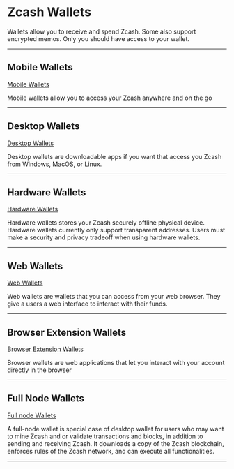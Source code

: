 [](https://i.imgur.com/n2bxxe1.jpg)

# Zcash Wallets

Wallets allow you to receive and spend Zcash. Some also support encrypted memos. Only you should have access to your wallet.

---

## Mobile Wallets

[Mobile Wallets](/site/Using_Zcash/Wallets/Mobile_Wallets)

<aside>
Mobile wallets allow you to access your Zcash anywhere and on the go

</aside>

---

## Desktop Wallets

[Desktop Wallets](/site/Using_Zcash/Wallets/Desktop_Wallets)

<aside>
Desktop wallets are downloadable apps if you want that access you Zcash from Windows, MacOS, or Linux.

</aside>

---

## Hardware Wallets

[Hardware Wallets](/site/Using_Zcash/Wallets/Hardware_Wallets)

<aside>
Hardware wallets stores your Zcash securely offline physical device. Hardware wallets currently only support transparent addresses. Users must make a security and privacy tradeoff when using hardware wallets.

</aside>

---

## Web Wallets

[Web Wallets](/site/Using_Zcash/Wallets/Web_Wallets)

<aside>
Web wallets are wallets that you can access from your web browser. They give a users a web interface to interact with their funds.

</aside>

---

## Browser Extension Wallets

[Browser Extension Wallets](/site/Using_Zcash/Wallets/Browser_Extension_Wallets)

<aside>
Browser wallets are web applications that let you interact with your account directly in the browser

</aside>

---

## Full Node Wallets

[Full node Wallets](/site/Using_Zcash/Wallets/Full_Node_Wallets)

<aside>
A full-node wallet is special case of desktop wallet for users who may want to mine Zcash and or validate transactions and blocks, in addition to sending and receiving Zcash. It downloads a copy of the Zcash blockchain, enforces rules of the Zcash network, and can execute all functionalities.

</aside>

---
